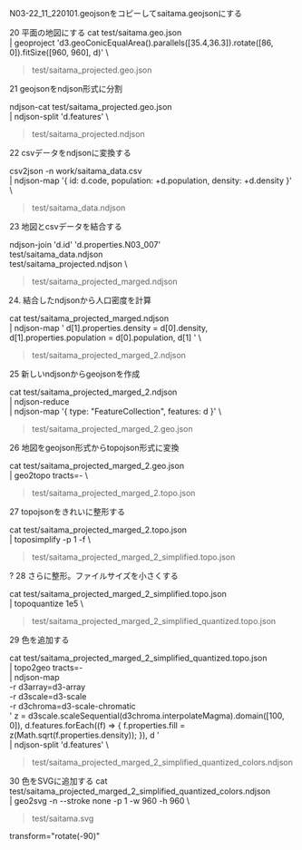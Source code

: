 

N03-22_11_220101.geojsonをコピーしてsaitama.geojsonにする


20 平面の地図にする
cat test/saitama.geo.json \
  | geoproject 'd3.geoConicEqualArea().parallels([35.4,36.3]).rotate([86, 0]).fitSize([960, 960], d)' \
  > test/saitama_projected.geo.json

21 geojsonをndjson形式に分割

ndjson-cat test/saitama_projected.geo.json \
  | ndjson-split 'd.features' \
  > test/saitama_projected.ndjson


22 csvデータをndjsonに変換する

csv2json -n work/saitama_data.csv \
  | ndjson-map '{ id: d.code, population: +d.population, density: +d.density }' \
  > test/saitama_data.ndjson




23  地図とcsvデータを結合する

ndjson-join 'd.id' 'd.properties.N03_007' \
  test/saitama_data.ndjson \
  test/saitama_projected.ndjson \
  > test/saitama_projected_marged.ndjson

24. 結合したndjsonから人口密度を計算

  cat test/saitama_projected_marged.ndjson \
  | ndjson-map '
      d[1].properties.density = d[0].density,
      d[1].properties.population = d[0].population,
      d[1]
    ' \
  > test/saitama_projected_marged_2.ndjson

25 新しいndjsonからgeojsonを作成

cat test/saitama_projected_marged_2.ndjson \
  | ndjson-reduce \
  | ndjson-map '{ type: "FeatureCollection", features: d }' \
  > test/saitama_projected_marged_2.geo.json




26  地図をgeojson形式からtopojson形式に変換

cat test/saitama_projected_marged_2.geo.json \
  | geo2topo tracts=- \
  > test/saitama_projected_marged_2.topo.json
  

27  topojsonをきれいに整形する

cat test/saitama_projected_marged_2.topo.json \
  | toposimplify -p 1 -f \
  > test/saitama_projected_marged_2_simplified.topo.json




? 28 さらに整形。ファイルサイズを小さくする

cat test/saitama_projected_marged_2_simplified.topo.json \
  | topoquantize 1e5 \
  > test/saitama_projected_marged_2_simplified_quantized.topo.json



29  色を追加する

cat test/saitama_projected_marged_2_simplified_quantized.topo.json \
  | topo2geo tracts=- \
  | ndjson-map \
      -r d3array=d3-array \
      -r d3scale=d3-scale \
      -r d3chroma=d3-scale-chromatic \
      '
        z = d3scale.scaleSequential(d3chroma.interpolateMagma).domain([100, 0]),
        d.features.forEach((f) => {
          f.properties.fill = z(Math.sqrt(f.properties.density));
        }),
        d
      ' \
  | ndjson-split 'd.features' \
  > test/saitama_projected_marged_2_simplified_quantized_colors.ndjson

30  色をSVGに追加する
cat test/saitama_projected_marged_2_simplified_quantized_colors.ndjson \
  | geo2svg -n --stroke none -p 1 -w 960 -h 960 \
  > test/saitama.svg

transform="rotate(-90)"


